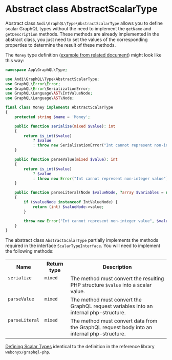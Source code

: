 # Abstract class AbstractScalarType

Abstract class `Andi\GraphQL\Type\AbstractScalarType` allows you to define scalar GraphQL types
without the need to implement the `getName` and `getDescription` methods. These methods are already implemented in the abstract
class, you just need to set the values of the corresponding properties to determine the result of these methods.

The `Money` type definition ([example from related document](scalar-type.md)) might look like this
way:

```php
namespace App\GraphQL\Type;

use Andi\GraphQL\Type\AbstractScalarType;
use GraphQL\Error\Error;
use GraphQL\Error\SerializationError;
use GraphQL\Language\AST\IntValueNode;
use GraphQL\Language\AST\Node;

final class Money implements AbstractScalarType
{
    protected string $name = 'Money';

    public function serialize(mixed $value): int
    {
        return is_int($value)
            ? $value
            : throw new SerializationError("Int cannot represent non-integer value");
    }

    public function parseValue(mixed $value): int
    {
        return is_int($value)
            ? $value
            : throw new Error("Int cannot represent non-integer value");
    }

    public function parseLiteral(Node $valueNode, ?array $variables = null): int
    {
        if ($valueNode instanceof IntValueNode) {
            return (int) $valueNode->value;
        }

        throw new Error("Int cannot represent non-integer value", $valueNode);
    }
}
```

The abstract class `AbstractScalarType` partially implements the methods required in the interface
`ScalarTypeInterface`. You will need to implement the following methods:

<table>
    <tr>
        <th>Name</th>
        <th>Return type</th>
        <th>Description</th>
    </tr>
    <tr>
        <td valign="top"><code>serialize</code></td>
        <td valign="top"><code>mixed</code></td>
        <td valign="top">
            The method must convert the resulting PHP structure <code>$value</code> into a scalar value.
        </td>
    </tr>
    <tr>
        <td valign="top"><code>parseValue</code></td>
        <td valign="top"><code>mixed</code></td>
        <td valign="top">
            The method must convert the GraphQL request variables into an internal php-structure.
        </td>
    </tr>
    <tr>
        <td valign="top"><code>parseLiteral</code></td>
        <td valign="top"><code>mixed</code></td>
        <td valign="top">
            The method must convert data from the GraphQL request body into an internal php-structure.
        </td>
    </tr>
</table>

[Defining Scalar Types](https://webonyx.github.io/graphql-php/type-definitions/scalars/)
identical to the definition in the reference library `webonyx/graphql-php`.
